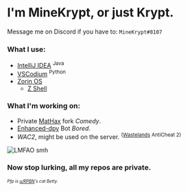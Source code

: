 # I'm MineKrypt, or just Krypt.

Message me on Discord if you have to: `MineKrypt#8107`

### What I use:
- [IntelliJ IDEA](https://www.jetbrains.com/ "JetBrains") <sup>Java</sup>
- [VSCodium](https://github.com/VSCodium/vscodium) <sup>Python</sup>
- [Zorin OS](https://github.com/orgs/ZorinOS)
  - [Z Shell](https://github.com/zsh-users/zsh "ZSH")

### What I'm working on:
- Private [MatHax](https://github.com/MatHax/client) fork *Comedy*.
- [Enhanced-dpy](https://github.com/iDevision/enhanced-discord.py "enhanced-discord.py") Bot *Bored*.
- *WAC2*, might be used on the server. <sup>([Wastelands](https://discord.gg/w9VHUxqTqz "Discord Invite") AntiCheat 2)</sup>

![LMFAO smh](https://cdn.discordapp.com/attachments/807580481637974026/945936934855929916/s9xuxgjg5gj81.png?size=4096 "(definitely real statement by apple)")


### Now stop lurking, all my repos are private.
  
  
<sub><sup>*Pfp is [u/RPBN](https://www.reddit.com/user/RPBN)'s cat Betty.*</sup></sub> 
